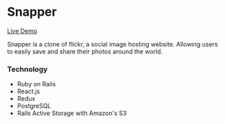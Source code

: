 # Snapper

[Live Demo](https://snapper-app.herokuapp.com/#/)

Snapper is a clone of flickr, a social image hosting website. Allowing users to easily save and share their photos around the world.

### Technology 
* Ruby on Rails
* React.js
* Redux
* PostgreSQL
* Rails Active Storage with Amazon's S3

